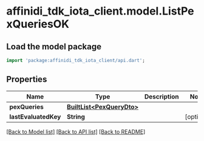 # affinidi_tdk_iota_client.model.ListPexQueriesOK

## Load the model package

```dart
import 'package:affinidi_tdk_iota_client/api.dart';
```

## Properties

| Name                 | Type                                               | Description | Notes      |
| -------------------- | -------------------------------------------------- | ----------- | ---------- |
| **pexQueries**       | [**BuiltList&lt;PexQueryDto&gt;**](PexQueryDto.md) |             |
| **lastEvaluatedKey** | **String**                                         |             | [optional] |

[[Back to Model list]](../README.md#documentation-for-models) [[Back to API list]](../README.md#documentation-for-api-endpoints) [[Back to README]](../README.md)
